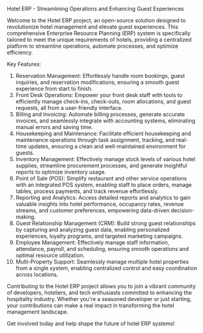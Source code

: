 Hotel ERP - Streamlining Operations and Enhancing Guest Experiences

Welcome to the Hotel ERP project, an open-source solution designed to revolutionize hotel management and elevate guest experiences. This comprehensive Enterprise Resource Planning (ERP) system is specifically tailored to meet the unique requirements of hotels, providing a centralized platform to streamline operations, automate processes, and optimize efficiency.

Key Features:
1. Reservation Management: Effortlessly handle room bookings, guest inquiries, and reservation modifications, ensuring a smooth guest experience from start to finish.
2. Front Desk Operations: Empower your front desk staff with tools to efficiently manage check-ins, check-outs, room allocations, and guest requests, all from a user-friendly interface.
3. Billing and Invoicing: Automate billing processes, generate accurate invoices, and seamlessly integrate with accounting systems, eliminating manual errors and saving time.
4. Housekeeping and Maintenance: Facilitate efficient housekeeping and maintenance operations through task assignment, tracking, and real-time updates, ensuring a clean and well-maintained environment for guests.
5. Inventory Management: Effectively manage stock levels of various hotel supplies, streamline procurement processes, and generate insightful reports to optimize inventory usage.
6. Point of Sale (POS): Simplify restaurant and other service operations with an integrated POS system, enabling staff to place orders, manage tables, process payments, and track revenue effortlessly.
7. Reporting and Analytics: Access detailed reports and analytics to gain valuable insights into hotel performance, occupancy rates, revenue streams, and customer preferences, empowering data-driven decision-making.
8. Guest Relationship Management (CRM): Build strong guest relationships by capturing and analyzing guest data, enabling personalized experiences, loyalty programs, and targeted marketing campaigns.
9. Employee Management: Effectively manage staff information, attendance, payroll, and scheduling, ensuring smooth operations and optimal resource utilization.
10. Multi-Property Support: Seamlessly manage multiple hotel properties from a single system, enabling centralized control and easy coordination across locations.

Contributing to the Hotel ERP project allows you to join a vibrant community of developers, hoteliers, and tech enthusiasts committed to enhancing the hospitality industry. Whether you're a seasoned developer or just starting, your contributions can make a real impact in transforming the hotel management landscape.

Get involved today and help shape the future of hotel ERP systems!